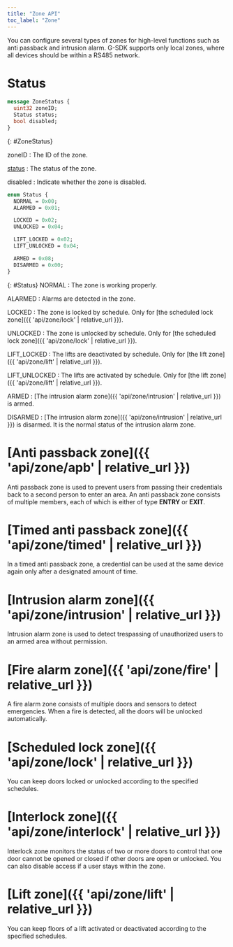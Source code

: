 ```yaml
---
title: "Zone API"
toc_label: "Zone"  
---
```


You can configure several types of zones for high-level functions such as anti passback and intrusion alarm. G-SDK supports only local zones, where all devices should be within a RS485 network. 

# Status

```protobuf
message ZoneStatus {
  uint32 zoneID;
  Status status;
  bool disabled;
}
```
{: #ZoneStatus}

zoneID
: The ID of the zone.

[status](#Status)
: The status of the zone. 

disabled
: Indicate whether the zone is disabled. 

```protobuf
enum Status {
  NORMAL = 0x00;
  ALARMED = 0x01;

  LOCKED = 0x02;
  UNLOCKED = 0x04;

  LIFT_LOCKED = 0x02;
  LIFT_UNLOCKED = 0x04;

  ARMED = 0x08;
  DISARMED = 0x00;
}
```
{: #Status}
NORMAL
: The zone is working properly.

ALARMED
: Alarms are detected in the zone.

LOCKED
: The zone is locked by schedule. Only for [the scheduled lock zone]({{ 'api/zone/lock' | relative_url }}).

UNLOCKED
: The zone is unlocked by schedule. Only for [the scheduled lock zone]({{ 'api/zone/lock' | relative_url }}).

LIFT_LOCKED
: The lifts are deactivated by schedule. Only for [the lift zone]({{ 'api/zone/lift' | relative_url }}).

LIFT_UNLOCKED
: The lifts are activated by schedule. Only for [the lift zone]({{ 'api/zone/lift' | relative_url }}).

ARMED
: [The intrusion alarm zone]({{ 'api/zone/intrusion' | relative_url }}) is armed. 

DISARMED
: [The intrusion alarm zone]({{ 'api/zone/intrusion' | relative_url }}) is disarmed. It is the normal status of the intrusion alarm zone. 

# [Anti passback zone]({{ 'api/zone/apb' | relative_url }})

Anti passback zone is used to prevent users from passing their credentials back to a second person to enter an area. An anti passback zone consists of multiple members, each of which is either of type __ENTRY__ or __EXIT__. 

# [Timed anti passback zone]({{ 'api/zone/timed' | relative_url }})

In a timed anti passback zone, a credential can be used at the same device again only after a designated amount of time. 

# [Intrusion alarm zone]({{ 'api/zone/intrusion' | relative_url }})

Intrusion alarm zone is used to detect trespassing of unauthorized users to an armed area without permission. 

# [Fire alarm zone]({{ 'api/zone/fire' | relative_url }})

A fire alarm zone consists of multiple doors and sensors to detect emergencies. When a fire is detected, all the doors will be unlocked automatically. 

# [Scheduled lock zone]({{ 'api/zone/lock' | relative_url }})

You can keep doors locked or unlocked according to the specified schedules. 

# [Interlock zone]({{ 'api/zone/interlock' | relative_url }})

Interlock zone monitors the status of two or more doors to control that one door cannot be opened or closed if other doors are open or unlocked. You can also disable access if a user stays within the zone.

# [Lift zone]({{ 'api/zone/lift' | relative_url }})

You can keep floors of a lift activated or deactivated according to the specified schedules. 